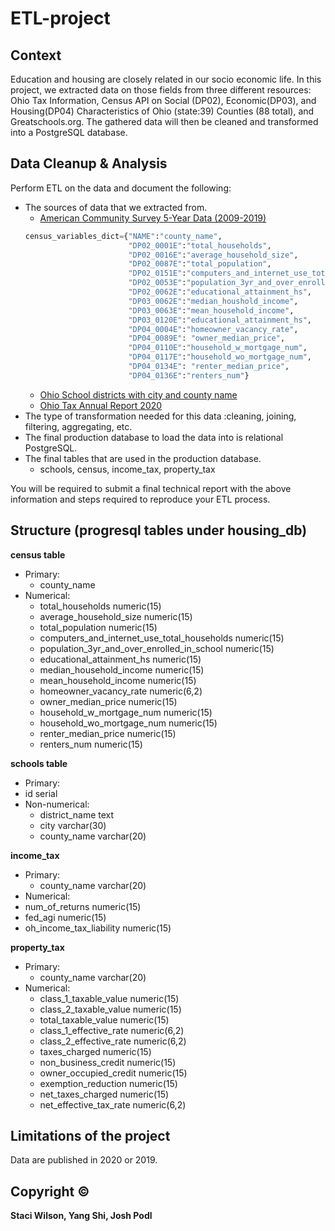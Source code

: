# ETL-project

## Context

Education and housing are closely related in our socio economic life. In this project, we extracted data on those fields from three different resources: Ohio Tax Information, Census API on Social (DP02), Economic(DP03), and Housing(DP04) Characteristics of Ohio (state:39) Counties (88 total), and Greatschools.org. The gathered data will then be cleaned and transformed into a PostgreSQL database.

## Data Cleanup & Analysis

Perform ETL on the data and document the following:

- The sources of data that we extracted from.
  * [American Community Survey 5-Year Data (2009-2019)](https://www.census.gov/data/developers/data-sets/acs-5year.html)
  ```python
  census_variables_dict={"NAME":"county_name",
                         "DP02_0001E":"total_households",
                         "DP02_0016E":"average_household_size",
                         "DP02_0087E":"total_population",
                         "DP02_0151E":"computers_and_internet_use_total_households",
                         "DP02_0053E":"population_3yr_and_over_enrolled_in_school",
                         "DP02_0062E":"educational_attainment_hs",
                         "DP03_0062E":"median_houshold_income",
                         "DP03_0063E":"mean_household_income",
                         "DP03_0120E":"educational_attainment_hs",
                         "DP04_0004E":"homeowner_vacancy_rate",
                         "DP04_0089E": "owner_median_price",
                         "DP04_0110E":"household_w_mortgage_num",
                         "DP04_0117E":"household_wo_mortgage_num",
                         "DP04_0134E": "renter_median_price",
                         "DP04_0136E":"renters_num"}
  ```
  * [Ohio School districts with city and county name](https://www.greatschools.org/schools/districts/Ohio/OH/)
  * [Ohio Tax Annual Report 2020](https://tax.ohio.gov/static/communications/publications/annual_reports/2020annualreport.pdf)
- The type of transformation needed for this data :cleaning, joining, filtering, aggregating, etc.
- The final production database to load the data into is relational PostgreSQL.
- The final tables that are used in the production database.
  - schools, census, income_tax, property_tax   

You will be required to submit a final technical report with the above information and steps required to reproduce your ETL process.

## Structure (progresql tables under housing_db)
**census table**

  - Primary:
    - county_name 
  - Numerical:
     - total_households numeric(15)
     - average_household_size numeric(15)
     - total_population numeric(15)
     - computers_and_internet_use_total_households numeric(15)
     - population_3yr_and_over_enrolled_in_school numeric(15)
     - educational_attainment_hs numeric(15)
     - median_household_income numeric(15)
     - mean_household_income numeric(15)
     - homeowner_vacancy_rate numeric(6,2)
     - owner_median_price numeric(15)
     - household_w_mortgage_num numeric(15)
     - household_wo_mortgage_num numeric(15)
     - renter_median_price numeric(15)
     - renters_num numeric(15)

**schools table**

  - Primary:
   - id serial
  - Non-numerical:
    - district_name text 
    - city varchar(30) 
    - county_name varchar(20) 

**income_tax**

  - Primary:
    - county_name varchar(20)
  - Numerical:
   - num_of_returns numeric(15)
   - fed_agi numeric(15)
   - oh_income_tax_liability numeric(15)

**property_tax**

  - Primary:
    - county_name varchar(20)
  - Numerical:
    - class_1_taxable_value numeric(15)
    - class_2_taxable_value numeric(15)
    - total_taxable_value numeric(15)
    - class_1_effective_rate numeric(6,2)
    - class_2_effective_rate numeric(6,2)
    - taxes_charged numeric(15)
    - non_business_credit numeric(15)
    - owner_occupied_credit numeric(15)
    - exemption_reduction numeric(15)
    - net_taxes_charged numeric(15)
    - net_effective_tax_rate numeric(6,2)

## Limitations of the project

Data are published in 2020 or 2019.

## Copyright &copy;
**Staci Wilson, Yang Shi, Josh Podl**
